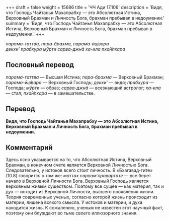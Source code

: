 +++
draft = false
weight = 15686
title = 'ЧЧ Ади 17.106'
description = 'Видя, что Господь Чайтанья Махапрабху — это Абсолютная Истина, Верховный Брахман и Личность Бога, брахман пребывал в недоумении.'
summary = 'Видя, что Господь Чайтанья Махапрабху — это Абсолютная Истина, Верховный Брахман и Личность Бога, брахман пребывал в недоумении.'
+++

_парама-таттва, пара-брахма, парама-ӣш́вара  
декхи’ прабхура мӯрти сарва-джн̃а ха-ила пха̄н̇пхара_

## Пословный перевод

_парама_\-_таттва_ — Высшая Истина; _пара_\-_брахма_ — Верховный Брахман; _парама_\-_ӣш́вара_ — Верховный Господь; _декхи’_ — видя; _прабхура_ — Господа; _мӯрти_ — образ; _сарва_\-_джн̃а_ — всезнающий астролог; _ха_\-_ила_ — стал; _пха̄н̇пхара_ — в замешательстве.

## Перевод

**Видя, что Господь Чайтанья Махапрабху — это Абсолютная Истина, Верховный Брахман и Личность Бога, брахман пребывал в недоумении.**

## Комментарий

Здесь ясно указывается на то, что Абсолютная Истина, Верховный Брахман, в конечном счете является Верховной Личностью Бога. Следовательно, у истоков всего стоит личность. В «Бхагавад-гите» (10.8) говорится о том же: _маттах̣ сарвам̇ правартате —_ все берет начало в Верховной Личности Бога. Верховный Господь является верховным живым существом. Поэтому все сущее — как материя, так и дух — исходит из Верховной Личности, высшего проявления жизни. Теория современных ученых, согласно которой жизнь происходит из материи, лишена всякого смысла. У истоков и материи, и духа находится жизнь. К сожалению, ученым не известен этот научный факт, поэтому они блуждают во тьме своего иллюзорного знания.
